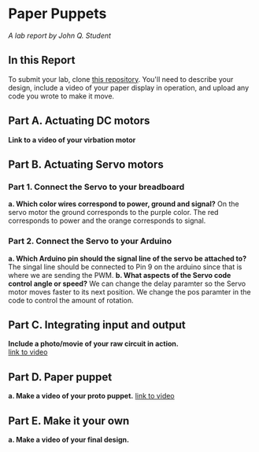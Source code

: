 # Paper Puppets

*A lab report by John Q. Student*

## In this Report

To submit your lab, clone [this repository](https://github.com/FAR-Lab/IDD-Fa18-Lab4). You'll need to describe your design, include a video of your paper display in operation, and upload any code you wrote to make it move.

## Part A. Actuating DC motors

**Link to a video of your virbation motor**

## Part B. Actuating Servo motors

### Part 1. Connect the Servo to your breadboard

**a. Which color wires correspond to power, ground and signal?**
On the servo motor the ground corresponds to the purple color. The red corresponds to power and the orange corresponds to signal.
### Part 2. Connect the Servo to your Arduino

**a. Which Arduino pin should the signal line of the servo be attached to?**
The singal line should be connected to Pin 9 on the arduino since that is where we are sending the PWM.
**b. What aspects of the Servo code control angle or speed?**
We can change the delay paramter so the Servo motor moves faster to its next position. We change the pos paramter in the code to control the amount of rotation.

## Part C. Integrating input and output
**Include a photo/movie of your raw circuit in action.** <br>
[link to video](https://www.youtube.com/watch?v=pb_hEzlRmtI) <br>
## Part D. Paper puppet
**a. Make a video of your proto puppet.**
[link to video](https://youtu.be/EpvP7YRvW3g)

## Part E. Make it your own

**a. Make a video of your final design.**
 
